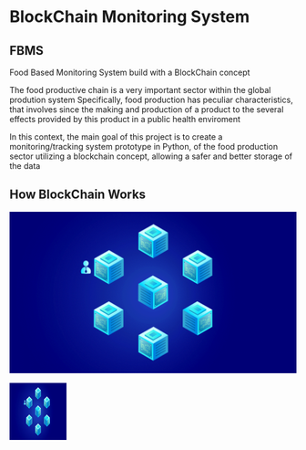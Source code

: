 <h1>BlockChain Monitoring System</h1>

<h2>FBMS</h2>

<p>Food Based Monitoring System build with a BlockChain concept</p>


<p>The food productive chain is a very important sector within the global prodution system Specifically, food production has peculiar characteristics, that involves since the making and production of a product to the several effects provided by this product in a public health enviroment</p>

<p>In this context, the main goal of this project is to create a monitoring/tracking system prototype in Python, of the food production sector utilizing a blockchain concept, allowing a safer and better storage of the data </p>

<h2>How BlockChain Works</h2>

![BlockChain Model](https://github.com/nicolasmnl/BlockChain_Monitoring_System/blob/main/readme_images/BlockChain.gif)

<img src="https://github.com/nicolasmnl/BlockChain_Monitoring_System/blob/main/readme_images/BlockChain.gif" width="100" height="100">